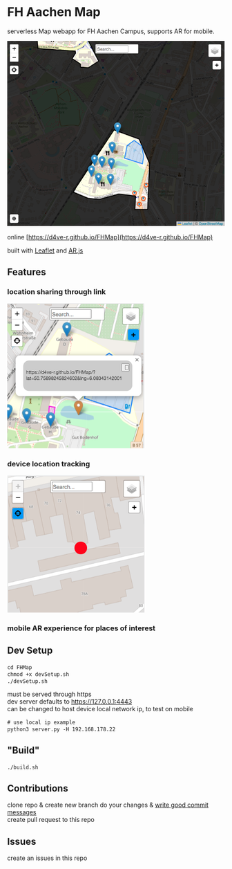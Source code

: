 # FH Aachen Map

serverless Map webapp for FH Aachen Campus, supports AR for mobile.
  
![FHMap](https://raw.githubusercontent.com/D4ve-R/FHMap/main/images/fhmap.png)

online [https://d4ve-r.github.io/FHMap](https://d4ve-r.github.io/FHMap)  
  
built with [Leaflet](https://github.com/Leaflet/Leaflet) and [AR.js](https://github.com/AR-js-org/AR.js)

## Features
  
### location sharing through link
![Share](https://raw.githubusercontent.com/D4ve-R/FHMap/main/images/share.png)
### device location tracking
![Location](https://raw.githubusercontent.com/D4ve-R/FHMap/main/images/location.png)
### mobile AR experience for places of interest

  
## Dev Setup
```
cd FHMap
chmod +x devSetup.sh
./devSetup.sh
```
  
must be served through https  
dev server defaults to https://127.0.0.1:4443  
can be changed to host device local network ip, to test on mobile  
```
# use local ip example
python3 server.py -H 192.168.178.22
```

## "Build"
```
./build.sh
```

## Contributions
clone repo & create new branch 
do your changes & [write good commit messages](https://tbaggery.com/2008/04/19/a-note-about-git-commit-messages.html)  
create pull request to this repo  

## Issues
create an issues in this repo  